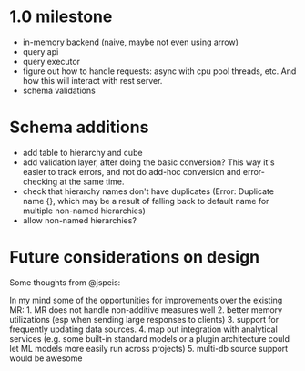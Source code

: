 # 1.0 milestone
- in-memory backend (naive, maybe not even using arrow)
- query api
- query executor
- figure out how to handle requests: async with cpu pool threads, etc. And how this will interact with rest server.
- schema validations

# Schema additions
- add table to hierarchy and cube
- add validation layer, after doing the basic conversion? This way it's easier to track errors, and not do add-hoc conversion and error-checking at the same time.
- check that hierarchy names don't have duplicates (Error: Duplicate name {}, which may be a result of falling back to default name for multiple non-named hierarchies)
- allow non-named hierarchies?

# Future considerations on design

Some thoughts from @jspeis:

In my mind some of the opportunities for improvements over the existing MR: 1. MR does not handle non-additive measures well 2. better memory utilizations (esp when sending large responses to clients) 3. support for frequently updating data sources. 4. map out integration with analytical services (e.g. some built-in standard models or a plugin architecture could let ML models more easily run across projects) 5. multi-db source support would be awesome
